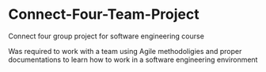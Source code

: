 # Connect-Four-Team-Project
Connect four  group project for software engineering course

Was required to work with a team using Agile methodoligies and proper documentations to learn how to work in a software engineering environment
